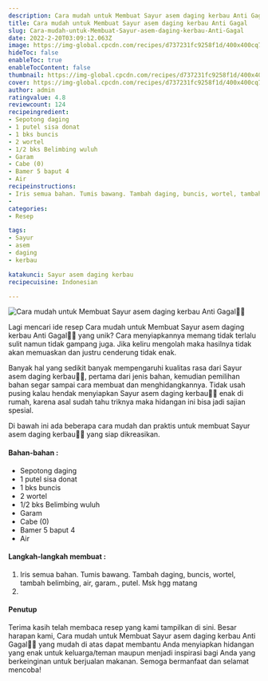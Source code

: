 ```yaml
---
description: Cara mudah untuk Membuat Sayur asem daging kerbau Anti Gagal"
title: Cara mudah untuk Membuat Sayur asem daging kerbau Anti Gagal
slug: Cara-mudah-untuk-Membuat-Sayur-asem-daging-kerbau-Anti-Gagal
date: 2022-2-20T03:09:12.063Z
image: https://img-global.cpcdn.com/recipes/d737231fc9258f1d/400x400cq70/photo.jpg
hideToc: false
enableToc: true
enableTocContent: false
thumbnail: https://img-global.cpcdn.com/recipes/d737231fc9258f1d/400x400cq70/photo.jpg
cover: https://img-global.cpcdn.com/recipes/d737231fc9258f1d/400x400cq70/photo.jpg
author: admin
ratingvalue: 4.8
reviewcount: 124
recipeingredient:
- Sepotong daging
- 1 putel sisa donat
- 1 bks buncis
- 2 wortel
- 1/2 bks Belimbing wuluh
- Garam
- Cabe (0)
- Bamer 5 baput 4
- Air
recipeinstructions:
- Iris semua bahan. Tumis bawang. Tambah daging, buncis, wortel, tambah belimbing, air, garam., putel. Msk hgg matang
- 
categories:
- Resep

tags:
- Sayur
- asem
- daging
- kerbau

katakunci: Sayur asem daging kerbau
recipecuisine: Indonesian

---
```


![Cara mudah untuk Membuat Sayur asem daging kerbau Anti Gagal👩‍🍳](https://img-global.cpcdn.com/recipes/d737231fc9258f1d/400x400cq70/photo.jpg)

Lagi mencari ide resep Cara mudah untuk Membuat Sayur asem daging kerbau Anti Gagal👩‍🍳 yang unik? Cara menyiapkannya memang tidak terlalu sulit namun tidak gampang juga. Jika keliru mengolah maka hasilnya tidak akan memuaskan dan justru cenderung tidak enak.

Banyak hal yang sedikit banyak mempengaruhi kualitas rasa dari Sayur asem daging kerbau👩‍🍳, pertama dari jenis bahan, kemudian pemilihan bahan segar sampai cara membuat dan menghidangkannya. Tidak usah pusing kalau hendak menyiapkan Sayur asem daging kerbau👩‍🍳 enak di rumah, karena asal sudah tahu triknya maka hidangan ini bisa jadi sajian spesial.

Di bawah ini ada beberapa cara mudah dan praktis untuk membuat Sayur asem daging kerbau👩‍🍳 yang siap dikreasikan.

<!--inarticleads1-->

#### Bahan-bahan :

- Sepotong daging
- 1 putel sisa donat
- 1 bks buncis
- 2 wortel
- 1/2 bks Belimbing wuluh
- Garam
- Cabe (0)
- Bamer 5 baput 4
- Air

<!--inarticleads2-->

#### Langkah-langkah membuat :

1. Iris semua bahan. Tumis bawang. Tambah daging, buncis, wortel, tambah belimbing, air, garam., putel. Msk hgg matang
1. 

#### Penutup

Terima kasih telah membaca resep yang kami tampilkan di sini. Besar harapan kami, Cara mudah untuk Membuat Sayur asem daging kerbau Anti Gagal👩‍🍳 yang mudah di atas dapat membantu Anda menyiapkan hidangan yang enak untuk keluarga/teman maupun menjadi inspirasi bagi Anda yang berkeinginan untuk berjualan makanan. Semoga bermanfaat dan selamat mencoba!